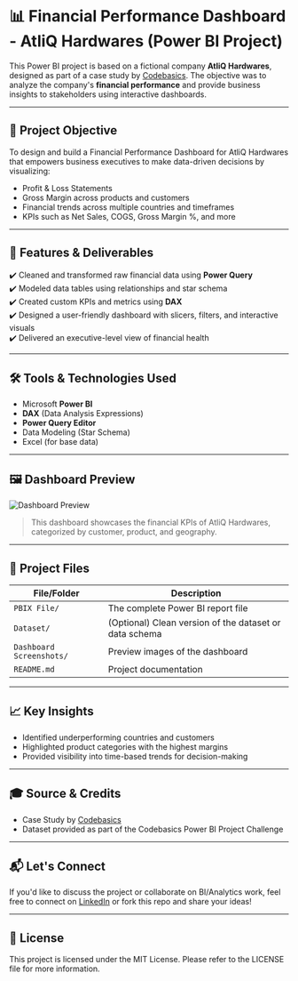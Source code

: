 # 📊 Financial Performance Dashboard - AtliQ Hardwares (Power BI Project)

This Power BI project is based on a fictional company **AtliQ Hardwares**, designed as part of a case study by [Codebasics](https://www.codebasics.io/). The objective was to analyze the company's **financial performance** and provide business insights to stakeholders using interactive dashboards.

---

## 🚀 Project Objective

To design and build a Financial Performance Dashboard for AtliQ Hardwares that empowers business executives to make data-driven decisions by visualizing:

- Profit & Loss Statements
- Gross Margin across products and customers
- Financial trends across multiple countries and timeframes
- KPIs such as Net Sales, COGS, Gross Margin %, and more

---

## 📂 Features & Deliverables

✔️ Cleaned and transformed raw financial data using **Power Query**  
✔️ Modeled data tables using relationships and star schema  
✔️ Created custom KPIs and metrics using **DAX**  
✔️ Designed a user-friendly dashboard with slicers, filters, and interactive visuals  
✔️ Delivered an executive-level view of financial health

---

## 🛠️ Tools & Technologies Used

- Microsoft **Power BI**
- **DAX** (Data Analysis Expressions)
- **Power Query Editor**
- Data Modeling (Star Schema)
- Excel (for base data)

---

## 🖼️ Dashboard Preview

![Dashboard Preview](Dashboard%20Screenshots/dashboard-overview.png)

> This dashboard showcases the financial KPIs of AtliQ Hardwares, categorized by customer, product, and geography.

---

## 📁 Project Files

| File/Folder | Description |
|-------------|-------------|
| `PBIX File/` | The complete Power BI report file |
| `Dataset/` | (Optional) Clean version of the dataset or data schema |
| `Dashboard Screenshots/` | Preview images of the dashboard |
| `README.md` | Project documentation |

---

## 📈 Key Insights

- Identified underperforming countries and customers
- Highlighted product categories with the highest margins
- Provided visibility into time-based trends for decision-making

---

## 🎓 Source & Credits

- Case Study by [Codebasics](https://www.codebasics.io/)
- Dataset provided as part of the Codebasics Power BI Project Challenge

---

## 📬 Let's Connect

If you'd like to discuss the project or collaborate on BI/Analytics work, feel free to connect on [LinkedIn](https://www.linkedin.com/in/your-profile/) or fork this repo and share your ideas!

---

## 📄 License

This project is licensed under the MIT License. Please refer to the LICENSE file for more information.
